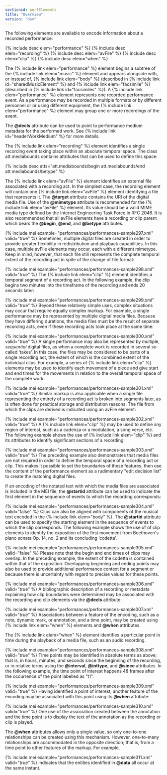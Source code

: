 ```yaml
---
sectionid: perfElements
title: "Overview"
version: "dev"
---
```


The following elements are available to encode information about a recorded performance:



{% include desc elem="performance" %}
{% include desc elem="recording" %}
{% include desc elem="avFile" %}
{% include desc elem="clip" %}
{% include desc elem="when" %}




The {% include link elem="performance" %} element begins a subtree of the {% include link elem="music" %} element and appears alongside with, or instead of, {% include link elem="body" %}
(described in {% include link id="sharedMusicElement" %} and {% include link elem="facsimile" %}
(described in {% include link id="facsimiles" %}). A {% include link elem="performance" %} element
represents one recorded performance event. As a performance may be recorded in multiple
formats or by different personnel or or using different equipment, the {% include link elem="performance" %} element may group one or more recordings of the event.

The **@decls** attribute can be used to point to performance medium metadata for the
performed work. See {% include link id="headerWorkMedium" %} for more details.

The {% include link elem="recording" %} element identifies a single recording event taking place
within an absolute temporal space. The class att.mediabounds contains attributes that
can be
used to define this space:



{% include desc atts="att.mediabounds/begin att.mediabounds/end att.mediabounds/betype" %}




The {% include link elem="avFile" %} element identifies an external file associated with a
recording act. In the simplest case, the recording element will contain one {% include link elem="avFile" %} element identifying a file that represents it. The **@target** attribute
contains the URI of the digital media file. Use of the **@mimetype** attribute is
recommended for the {% include link elem="avFile" %} element. Its value should be a valid MIME
media type defined by the Internet Engineering Task Force in RFC 2046. It is also
recommended
that all avFile elements have a recording or clip parent which bears the **@begin**,
**@end**, and **@betype** attributes.

{% include mei example="performances/performances-sample297.xml" valid="true" %}
Sometimes, multiple digital files are created in order to provide greater flexibility
in
redistribution and playback capabilities. In this case, multiple avFile elements may
occur,
each with a different mimetype. Keep in mind, however, that each file still represents
the
complete temporal extent of the recording act in spite of the change of file format:

{% include mei example="performances/performances-sample298.xml" valid="true" %}
The {% include link elem="clip" %} element identifies a temporal segment of a recording act. In
the following example, the clip begins two minutes into the timeframe of the recording
and
ends 20 seconds later:

{% include mei example="performances/performances-sample299.xml" valid="true" %}
Beyond these relatively simple uses, complex situations may occur that require equally
complex markup. For example, a single performance may be represented by multiple digital
media
files. Because they have differing durations, the media files must be the result of
separate
recording acts, even if these recording acts took place at the same time:

{% include mei example="performances/performances-sample300.xml" valid="true" %}
A single performance may also be represented by multiple, *sequential* digital
files, as when a complete work is recorded in several so-called ‘takes’. In
this case, the files may be considered to be parts of a single recording act, the
extent of
which is the combined extent of the individual clips. For example, a series of {% include link elem="clip" %} elements may be used to identify each movement of a piece and give
start and end times for the movements in relation to the overall temporal space of
the
complete work:

{% include mei example="performances/performances-sample301.xml" valid="true" %}
Similar markup is also applicable when a single file representing the entirety of
a recording
act is broken into segments later, as is often done for practical storage and distribution
reasons. The file from which the clips are derived is indicated using an avFile element:

{% include mei example="performances/performances-sample302.xml" valid="true" %}
A {% include link elem="clip" %} may be used to define any region of interest, such as a cadenza
or a modulation, a song verse, etc. The following example shows the use of {% include link elem="clip" %} and its attributes to identify significant sections of a recording:

{% include mei example="performances/performances-sample303.xml" valid="true" %}
The preceding example also demonstrates that media files are not required in order
to define
the temporal space of a recording act or clip. This makes it possible to set the boundaries
of
these features, then use the content of the performance element as a rudimentary "edit
decision list" to create the matching digital files.

If an encoding of the notated text with which the media files are associated is included
in
the MEI file, the **@startid** attribute can be used to indicate the first element in
the sequence of events to which the recording corresponds:

{% include mei example="performances/performances-sample304.xml" valid="false" %}
Clips can also be aligned with components of the musical text encoded in the {% include link elem="body" %}. The **@startid** attribute can be used to specify the starting element in
the sequence of events to which the clip corresponds. The following example shows
the use of
of clip elements to identify the exposition of the first movement from Beethoven's
piano
sonata Op. 14, no. 2 and its concluding ‘codetta’.

{% include mei example="performances/performances-sample305.xml" valid="false" %}
Please note that the begin and end times of clips may overlap. In the preceding example,
the
extent of the codetta is contained within that of the exposition. Overlapping beginning
and
ending points may also be used to provide additional performance context for a segment
or
because there is uncertainty with regard to precise values for these points.

{% include mei example="performances/performances-sample306.xml" valid="true" %}
A bibliographic description of a recording or metadata explaining how clip boundaries
were
determined may be associated with the recording and clip elements via the **@decls**
attribute:

{% include mei example="performances/performances-sample307.xml" valid="true" %}
Associations between a feature of the encoding, such as a note, dynamic mark, or annotation,
and a time point, may be created using {% include link elem="when" %} elements and **@when**
attributes.

The {% include link elem="when" %} element identifies a particular point in time during the
playback of a media file, such as an audio recording.

{% include mei example="performances/performances-sample308.xml" valid="true" %}
Time points may be identified in absolute terms as above; that is, in hours, minutes,
and
seconds since the beginning of the recording, or in relative terms using the
**@interval**, **@inttype**, and **@since** attributes. In the following
example, the time point of interest happens 48 frames after the occurrence of the
point
labelled as "t1".

{% include mei example="performances/performances-sample309.xml" valid="true" %}
Having identified a point of interest, another feature of the encoding may be associated
with
this point using its **@when** attribute: 

{% include mei example="performances/performances-sample310.xml" valid="true" %}
One use of the association created between the annotation and the time point is to
display
the text of the annotation as the recording or clip is played.

The **@when** attributes allows only a single value, so only one-to-one relationships
can be created using this mechanism. However, one-to-many relationships are accommodated
in
the opposite direction; that is, from a time point to other features of the markup.
For
example, 

{% include mei example="performances/performances-sample311.xml" valid="true" %}
indicates that the entities identified in **@data** all occur at the same instant.

